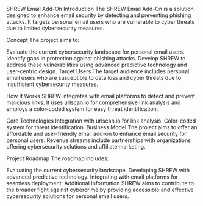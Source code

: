 SHREW Email Add-On
Introduction
The SHREW Email Add-On is a solution designed to enhance email security by detecting and preventing phishing attacks. It targets personal email users who are vulnerable to cyber threats due to limited cybersecurity measures.

Concept
The project aims to:

Evaluate the current cybersecurity landscape for personal email users.
Identify gaps in protection against phishing attacks.
Develop SHREW to address these vulnerabilities using advanced predictive technology and user-centric design.
Target Users
The target audience includes personal email users who are susceptible to data loss and cyber threats due to insufficient cybersecurity measures.

How It Works
SHREW integrates with email platforms to detect and prevent malicious links. It uses urlscan.io for comprehensive link analysis and employs a color-coded system for easy threat identification.

Core Technologies
Integration with urlscan.io for link analysis.
Color-coded system for threat identification.
Business Model
The project aims to offer an affordable and user-friendly email add-on to enhance email security for personal users. Revenue streams include partnerships with organizations offering cybersecurity solutions and affiliate marketing.

Project Roadmap
The roadmap includes:

Evaluating the current cybersecurity landscape.
Developing SHREW with advanced predictive technology.
Integrating with email platforms for seamless deployment.
Additional Information
SHREW aims to contribute to the broader fight against cybercrime by providing accessible and effective cybersecurity solutions for personal email users.
